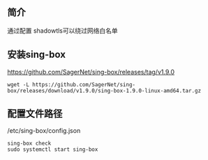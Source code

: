 ## 简介
通过配置 shadowtls可以绕过网络白名单

## 安装sing-box
https://github.com/SagerNet/sing-box/releases/tag/v1.9.0
```
wget -L https://github.com/SagerNet/sing-box/releases/download/v1.9.0/sing-box-1.9.0-linux-amd64.tar.gz
```

## 配置文件路径
/etc/sing-box/config.json   
```
sing-box check
sudo systemctl start sing-box
```
